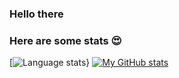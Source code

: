 ### Hello there

### Here are some stats 😍

[![Language stats](https://github-readme-stats.vercel.app/api/top-langs/?username=nullableint&langs_count=10&hide=Gettext%20Catalog&layout=compact)}
[![My GitHub stats](https://github-readme-stats.vercel.app/api?username=nullableint)](https://github.com/anuraghazra/github-readme-stats)

<!--
**NullableInt/NullableInt** is a ✨ _special_ ✨ repository because its `README.md` (this file) appears on your GitHub profile.



Here are some ideas to get you started:

- 🔭 I’m currently working on ...
- 🌱 I’m currently learning ...
- 👯 I’m looking to collaborate on ...
- 🤔 I’m looking for help with ...
- 💬 Ask me about ...
- 📫 How to reach me: ...
- 😄 Pronouns: ...
- ⚡ Fun fact: ...
-->
